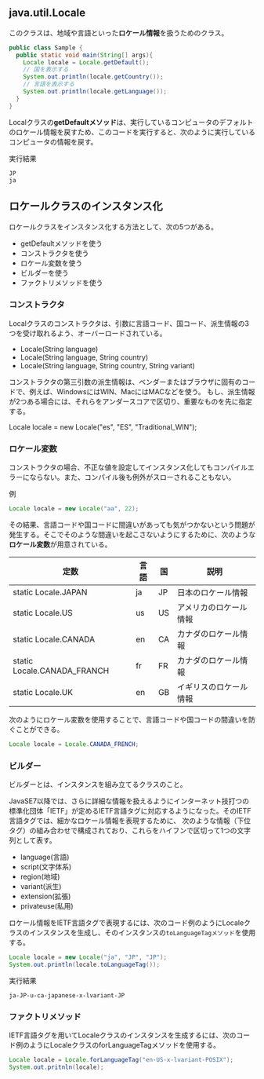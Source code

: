 ## java.util.Locale

このクラスは、地域や言語といった**ロケール情報**を扱うためのクラス。

```Java
public class Sample {
  public static void main(String[] args){
    Locale locale = Locale.getDefault();
    // 国を表示する
    System.out.println(locale.getCountry());
    // 言語を表示する
    System.out.println(locale.getLanguage());
  }
}
```

Localクラスの**getDefaultメソッド**は、実行しているコンピュータのデフォルトのロケール情報を戻すため、このコードを実行すると、次のように実行しているコンピュータの情報を戻す。

実行結果

```console
JP
ja
```

## ロケールクラスのインスタンス化

ロケールクラスをインスタンス化する方法として、次の5つがある。

* getDefaultメソッドを使う
* コンストラクタを使う
* ロケール変数を使う
* ビルダーを使う
* ファクトリメソッドを使う

### コンストラクタ

Localクラスのコンストラクタは、引数に言語コード、国コード、派生情報の3つを受け取れるよう、オーバーロードされている。

* Locale(String language)
* Locale(String language, String country)
* Locale(String language, String country, String variant)

コンストラクタの第三引数の派生情報は、ベンダーまたはブラウザに固有のコードで、例えば、WindowsにはWIN、MacにはMACなどを使う。
もし、派生情報が2つある場合には、それらをアンダースコアで区切り、重要なものを先に指定する。

Locale locale = new Locale("es", "ES", "Traditional_WIN");

### ロケール変数

コンストラクタの場合、不正な値を設定してインスタンス化してもコンパイルエラーにならない。また、コンパイル後も例外がスローされることもない。

例

```Java
Locale locale = new Locale("aa", 22);
```

その結果、言語コードや国コードに間違いがあっても気がつかないという問題が発生する。そこでそのような間違いを起こさないようにするために、次のような**ロケール変数**が用意されている。

定数|言語|国|説明
--|--|--|--
static Locale.JAPAN|ja|JP|日本のロケール情報
static Locale.US|us|US|アメリカのロケール情報
static Locale.CANADA|en|CA|カナダのロケール情報
static Locale.CANADA_FRANCH|fr|FR|カナダのロケール情報
static Locale.UK|en|GB|イギリスのロケール情報

次のようにロケール変数を使用することで、言語コードや国コードの間違いを防ぐことができる。

```Java
Locale locale = Locale.CANADA_FRENCH;
```

### ビルダー

ビルダーとは、インスタンスを組み立てるクラスのこと。

JavaSE7以降では、さらに詳細な情報を扱えるようにインターネット技打つの標準化団体「IETF」が定めるIETF言語タグに対応するようになった。そのIETF言語タグでは、細かなロケール情報を表現するために、
次のような情報（下位タグ）の組み合わせで構成されており、これらをハイフンで区切って1つの文字列として表す。

* language(言語)
* script(文字体系)
* region(地域)
* variant(派生)
* extension(拡張)
* privateuse(私用)

ロケール情報をIETF言語タグで表現するには、次のコード例のようにLocaleクラスのインスタンスを生成し、そのインスタンスの`toLanguageTagメソッド`を使用する。

```Java
Locale locale = new Locale("ja", "JP", "JP");
System.out.println(locale.toLanguageTag());
```

実行結果

```console
ja-JP-u-ca-japanese-x-lvariant-JP
```

### ファクトリメソッド

IETF言語タグを用いてLocaleクラスのインスタンスを生成するには、次のコード例のようにLocaleクラスのforLanguageTagメソッドを使用する。

```Java
Locale locale = Locale.forLanguageTag("en-US-x-lvariant-POSIX");
System.out.pritnln(locale);
```



